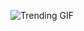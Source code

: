 
<!-- GIF_SECTION -->
![Trending GIF](https://media4.giphy.com/media/v1.Y2lkPThiYjIxNzcydjRxdWFhdXg1aTJ2bDJycnFhZDM5ZmpwcWVidmcwamM0aHZzMGM4MyZlcD12MV9naWZzX3NlYXJjaCZjdD1n/78XCFBGOlS6keY1Bil/giphy.gif)
<!-- END_GIF_SECTION -->
